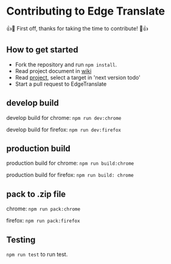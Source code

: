 # Contributing to Edge Translate

:+1::tada: First off, thanks for taking the time to contribute! :tada::+1:

## How to get started

- Fork the repository and run `npm install`.
- Read project document in [wiki](../../wiki/document)
- Read [project](../../projects/1), select a target in 'next version todo'
- Start a pull request to EdgeTranslate

## develop build

develop build for chrome: `npm run dev:chrome`

develop build for firefox: `npm run dev:firefox`

## production build

production build for chrome: `npm run build:chrome`

production build for firefox: `npm run build: chrome`

## pack to .zip file

chrome: `npm run pack:chrome`

firefox: `npm run pack:firefox`

## Testing

`npm run test` to run test.
